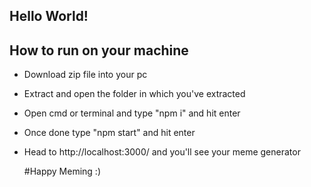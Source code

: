 ## Hello World!

## How to run on your machine
- Download zip file into your pc
- Extract and open the folder in which you've extracted
- Open cmd or terminal and type "npm i" and hit enter
- Once done type "npm start" and hit enter
- Head to http://localhost:3000/ and you'll see your meme generator

  #Happy Meming :)
